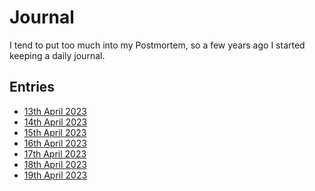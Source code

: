 # Journal

I tend to put too much into my Postmortem, so a few years ago I started keeping
a daily journal.

## Entries

* [13th April 2023](./2023-04-13.md)
* [14th April 2023](./2023-04-14.md)
* [15th April 2023](./2023-04-15.md)
* [16th April 2023](./2023-04-16.md)
* [17th April 2023](./2023-04-17.md)
* [18th April 2023](./2023-04-18.md)
* [19th April 2023](./2023-04-19.md)
